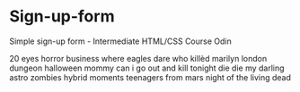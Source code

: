 # Sign-up-form
Simple sign-up form - Intermediate HTML/CSS Course Odin

20 eyes
horror business
where eagles dare
who killèd marilyn
london dungeon
halloween
mommy can i go out and kill tonight
die die my darling
astro zombies
hybrid moments
teenagers from mars
night of the living dead